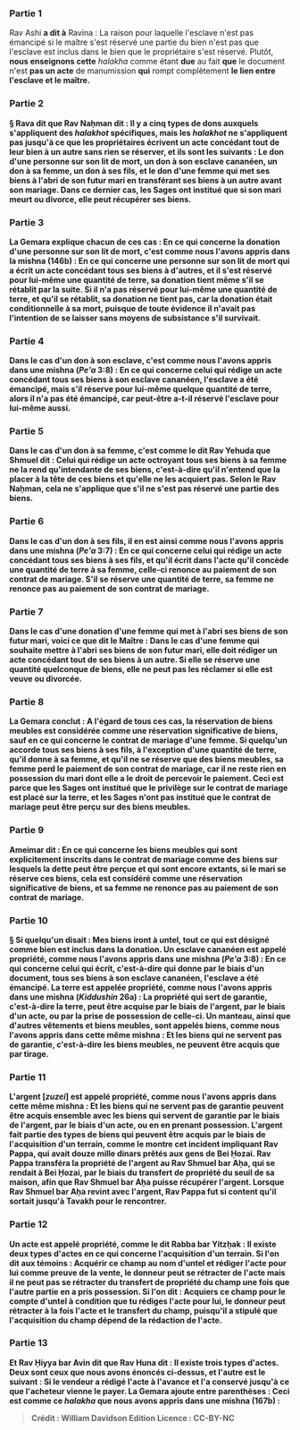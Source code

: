 
### Partie 1
Rav Ashi <b>a dit à</b> Ravina : La raison pour laquelle l'esclave n'est pas émancipé si le maître s'est réservé une partie du bien n'est pas que l'esclave est inclus dans le bien que le propriétaire s'est réservé. Plutôt, <b>nous enseignons cette</b> <i>halakha</i> comme étant <b>due</b> au fait <b>que</b> le document n'est <b>pas un acte</b> de manumission <b>qui</b> rompt complètement <b>le lien entre l'esclave et le maître.

### Partie 2
§ <b>Rava dit</b> que <b>Rav Naḥman dit :</b> Il y a <b>cinq</b> types de dons auxquels s'appliquent des <i>halakhot</i> spécifiques, mais les <i>halakhot</i> ne s'appliquent pas <b>jusqu'à</b> ce que les propriétaires <b>écrivent</b> un acte concédant <b>tout</b> de <b>leur bien</b> à un autre sans rien se réserver, <b>et ils sont les suivants : </b> Le don d'une <b>personne sur son lit de mort,</b> un don à son <b>esclave cananéen,</b> un don à sa <b>femme,</b> un don à ses <b>fils,</b> et le don d'une <b>femme qui met ses biens à l'abri</b> de son futur mari en transférant ses biens à un autre avant son mariage. Dans ce dernier cas, les Sages ont institué que si son mari meurt ou divorce, elle peut récupérer ses biens.

### Partie 3
La Gemara explique chacun de ces cas : En ce qui concerne la donation d'une <b>personne sur son lit de mort,</b> c'est <b>comme nous l'avons appris</b> dans la mishna (146b) : En ce qui concerne <b>une personne sur son lit de mort qui a écrit</b> un acte concédant <b>tous ses biens à d'autres, et il s'est réservé</b> pour lui-même <b>une quantité de terre, sa donation tient</b> même s'il se rétablit par la suite. Si <b>il n'a pas réservé</b> pour lui-même <b>une quantité de terre,</b> et qu'il se rétablit, <b>sa donation ne tient pas,</b> car la donation était conditionnelle à sa mort, puisque de toute évidence il n'avait pas l'intention de se laisser sans moyens de subsistance s'il survivait.

### Partie 4
Dans le cas d'un don à son <b>esclave,</b> c'est <b>comme nous l'avons appris</b> dans une mishna (<i>Pe'a</i> 3:8) : En ce qui concerne <b>celui qui rédige</b> un acte concédant <b>tous ses biens à son</b> <b>esclave cananéen,</b> l'esclave <b>a été émancipé,</b> mais s'il <b>réserve</b> pour lui-même <b>quelque quantité de terre,</b> alors il <b>n'a pas été émancipé,</b> car peut-être a-t-il réservé l'esclave pour lui-même aussi.

### Partie 5
Dans le cas d'un don à sa <b>femme,</b> c'est <b>comme le dit Rav Yehuda</b> que <b>Shmuel dit : Celui qui rédige</b> un acte octroyant <b>tous ses biens à sa femme ne la rend qu'intendante</b> de ses biens, c'est-à-dire qu'il n'entend que la placer à la tête de ces biens et qu'elle ne les acquiert pas. Selon le Rav Naḥman, cela ne s'applique que s'il ne s'est pas réservé une partie des biens.

### Partie 6
Dans le cas d'un don à ses <b>fils,</b> il en est ainsi <b>comme nous l'avons appris</b> dans une mishna (<i>Pe'a</i> 3:7) : En ce qui concerne <b>celui qui rédige</b> un acte concédant <b>tous ses biens à ses fils, et qu'il écrit</b> dans l'acte qu'il concède <b>une quantité de terre à sa femme, celle-ci renonce</b> au paiement de <b>son contrat de mariage.</b> S'il se réserve une quantité de terre, sa femme ne renonce pas au paiement de son contrat de mariage.

### Partie 7
Dans le cas d'une donation d'une <b>femme qui met à l'abri</b> ses biens de son futur mari, voici <b>ce que dit le Maître :</b> Dans le cas d'une <b>femme qui</b> souhaite <b>mettre à l'abri</b> ses biens de son futur mari, <b>elle doit rédiger</b> un acte concédant <b>tout</b> de <b>ses biens</b> à un autre. Si elle se réserve une quantité quelconque de biens, elle ne peut pas les réclamer si elle est veuve ou divorcée.

### Partie 8
La Gemara conclut : <b>A l'égard de tous ces cas</b>, la réservation de <b>biens meubles est</b> considérée comme une <b>réservation</b> significative de biens, <b>sauf en ce qui concerne</b> le <b>contrat de mariage d'une femme.</b> Si quelqu'un accorde tous ses biens à ses fils, à l'exception d'une quantité de terre, qu'il donne à sa femme, et qu'il ne se réserve que des biens meubles, sa femme perd le paiement de son contrat de mariage, car il ne reste rien en possession du mari dont elle a le droit de percevoir le paiement. Ceci est <b>parce que les Sages ont institué</b> que le privilège sur le contrat de mariage est placé <b>sur la terre,</b> et <b>les Sages n'ont pas institué</b> que le contrat de mariage peut être perçu <b>sur des biens meubles.</b>

### Partie 9
<b>Ameimar dit :</b> En ce qui concerne les <b>biens meubles qui sont</b> explicitement <b>inscrits dans le contrat de mariage</b> comme des biens sur lesquels la dette peut être perçue <b>et qui sont</b> encore <b>extants,</b> si le mari se réserve ces biens, cela <b>est</b> considéré comme une <b>réservation</b> significative de biens, et sa femme ne renonce pas au paiement de son contrat de mariage.

### Partie 10
§ Si quelqu'un <b>disait : Mes biens</b> iront <b>à untel,</b> tout ce qui est désigné comme bien est inclus dans la donation. Un <b>esclave cananéen est appelé propriété, comme nous l'avons appris</b> dans une mishna (<i>Pe'a</i> 3:8) : En ce qui concerne <b>celui qui écrit,</b> c'est-à-dire qui donne par le biais d'un document, <b>tous ses biens à son <b>esclave cananéen,</b> l'esclave <b>a été émancipé. La terre est appelée propriété, comme nous l'avons appris</b> dans une mishna (<i>Kiddushin</i> 26a) : <b>La propriété qui sert de garantie,</b> c'est-à-dire la terre, <b>peut être acquise par</b> le biais de <b>l'argent, par</b> le biais d'un <b>acte, ou par la prise de possession</b> de celle-ci. <b>Un manteau,</b> ainsi que d'autres vêtements et biens meubles, <b>sont appelés biens, comme nous l'avons appris</b> dans cette même mishna : <b>Et</b> les biens <b>qui ne servent pas de garantie,</b> c'est-à-dire les biens meubles, <b>ne peuvent être acquis que par tirage.</b>

### Partie 11
<b>L'argent [<i>zuzei</i>] est appelé propriété, comme nous l'avons appris</b> dans cette même mishna : <b>Et</b> les biens <b>qui ne servent pas de garantie peuvent être acquis</b> ensemble <b>avec les biens qui servent de garantie par</b> le biais de <b>l'argent, par</b> le biais d'un <b>acte, ou en en prenant possession</b>. L'argent fait partie des types de biens qui peuvent être acquis par le biais de l'acquisition d'un terrain, <b>comme le montre</b> cet incident <b>impliquant Rav Pappa,</b> qui <b>avait douze mille dinars</b> prêtés aux gens de <b>Bei Ḥozai. </b> Rav Pappa <b>transféra</b> la propriété de l'argent <b>au Rav Shmuel bar Aḥa,</b> qui se rendait à Bei Ḥozai, <b>par le biais</b> du transfert de propriété du <b>seuil de sa maison,</b> afin que Rav Shmuel bar Aḥa puisse récupérer l'argent. <b>Lorsque</b> Rav Shmuel bar Aḥa <b>revint</b> avec l'argent, Rav Pappa fut si content qu'il <b>sortait jusqu'à Tavakh pour le rencontrer.</b>

### Partie 12
<b>Un acte est appelé propriété, comme le dit Rabba bar Yitzḥak : Il existe deux</b> types d'<b>actes</b> en ce qui concerne l'acquisition d'un terrain. Si l'on <b>dit</b> aux témoins : <b>Acquérir ce champ au nom d'untel et rédiger l'acte pour lui</b> comme preuve de la vente, le donneur <b>peut se rétracter de l'acte mais il ne peut pas se rétracter du</b> transfert de propriété du <b>champ</b> une fois que l'autre partie en a pris possession. Si l'on dit : Acquiers ce champ pour le compte d'untel <b>à condition que tu rédiges l'acte pour lui,</b> le donneur <b>peut rétracter à la fois l'acte et</b> le transfert du <b>champ,</b> puisqu'il a stipulé que l'acquisition du champ dépend de la rédaction de l'acte.

### Partie 13
<b>Et Rav Ḥiyya bar Avin</b> dit que <b>Rav Huna dit : Il existe trois</b> types d'<b>actes. Deux</b> sont <b>ceux que nous avons énoncés</b> ci-dessus, et <b>l'autre</b> est le suivant : <b>Si le vendeur a rédigé l'acte à l'avance</b> et l'a conservé jusqu'à ce que l'acheteur vienne le payer. La Gemara ajoute entre parenthèses : Ceci est <b>comme ce</b> <i>halakha</i> <b>que nous avons appris</b> dans une mishna (167b) :

>Crédit : William Davidson Edition
>Licence : CC-BY-NC